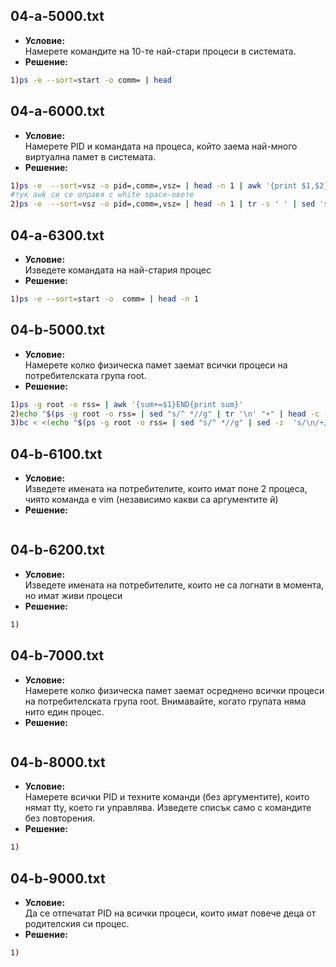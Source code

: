 ## 04-a-5000.txt
- **Условие:**<br/>
Намерете командите на 10-те най-стари процеси в системата.
- **Решение:**
```bash
1)ps -e --sort=start -o comm= | head
```
## 04-a-6000.txt
- **Условие:**<br/>
Намерете PID и командата на процеса, който заема най-много виртуална памет в системата.
- **Решение:**
```bash
1)ps -e  --sort=vsz -o pid=,comm=,vsz= | head -n 1 | awk '{print $1,$2}'
#тук awk си се оправя с white space-овете 
2)ps -e  --sort=vsz -o pid=,comm=,vsz= | head -n 1 | tr -s ' ' | sed 's/^ //g' | cut -d ' ' -f 1,2
```
## 04-a-6300.txt
- **Условие:**<br/>
Изведете командата на най-стария процес
- **Решение:**
```bash
1)ps -e --sort=start -o  comm= | head -n 1
```
## 04-b-5000.txt
- **Условие:**<br/>
Намерете колко физическа памет заемат всички процеси на потребителската група root.
- **Решение:**
```bash
1)ps -g root -o rss= | awk '{sum+=$1}END{print sum}'
2)echo "$(ps -g root -o rss= | sed "s/^ *//g" | tr '\n' "+" | head -c -1)" | bc
3)bc < <(echo "$(ps -g root -o rss= | sed "s/^ *//g" | sed -z  's/\n/+/g' | head -c -1)") #тук не съм сигурен защо sed "s/\n/\+/g". "s/\n/\+/g" също не бачка.
```
## 04-b-6100.txt
- **Условие:**<br/>
Изведете имената на потребителите, които имат поне 2 процеса, чиято команда е vim (независимо какви са аргументите й)
- **Решение:**
```bash

```
## 04-b-6200.txt
- **Условие:**<br/>
Изведете имената на потребителите, които не са логнати в момента, но имат живи процеси
- **Решение:**
```bash
1)
```
## 04-b-7000.txt
- **Условие:**<br/>
Намерете колко физическа памет заемат осреднено всички процеси на потребителската група root. Внимавайте, когато групата няма нито един процес.
- **Решение:**
```bash

```
## 04-b-8000.txt
- **Условие:**<br/>
Намерете всички PID и техните команди (без аргументите), които нямат tty, което ги управлява. Изведете списък само с командите без повторения.
- **Решение:**
```bash
1)
```
## 04-b-9000.txt
- **Условие:**<br/>
Да се отпечатат PID на всички процеси, които имат повече деца от родителския си процес.
- **Решение:**
```bash
1)
```